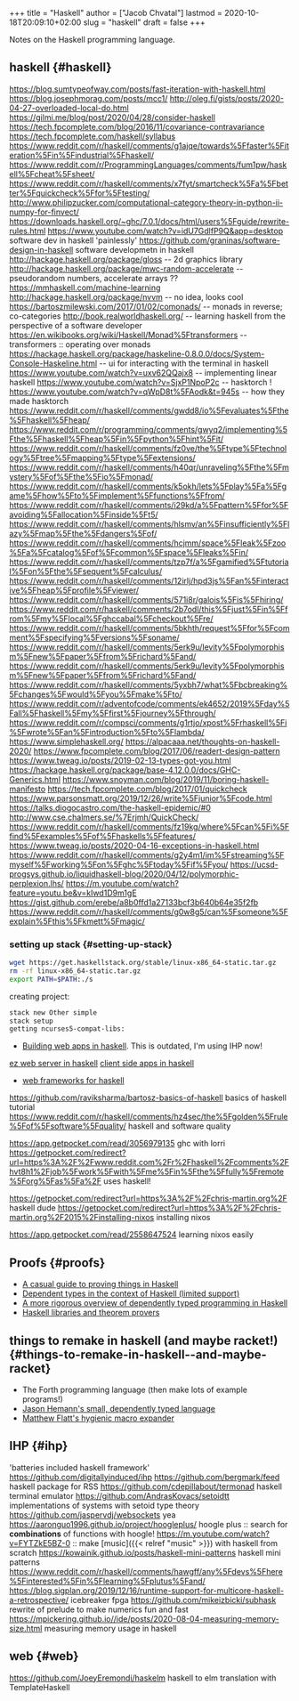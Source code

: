 +++
title = "Haskell"
author = ["Jacob Chvatal"]
lastmod = 2020-10-18T20:09:10+02:00
slug = "haskell"
draft = false
+++

Notes on the Haskell programming language.


## haskell {#haskell}

<https://blog.sumtypeofway.com/posts/fast-iteration-with-haskell.html>
<https://blog.josephmorag.com/posts/mcc1/>
<http://oleg.fi/gists/posts/2020-04-27-overloaded-local-do.html>
<https://gilmi.me/blog/post/2020/04/28/consider-haskell>
<https://tech.fpcomplete.com/blog/2016/11/covariance-contravariance>
<https://tech.fpcomplete.com/haskell/syllabus>
<https://www.reddit.com/r/haskell/comments/g1ajqe/towards%5Ffaster%5Fiteration%5Fin%5Findustrial%5Fhaskell/>
<https://www.reddit.com/r/ProgrammingLanguages/comments/fum1pw/haskell%5Fcheat%5Fsheet/>
<https://www.reddit.com/r/haskell/comments/x7fyt/smartcheck%5Fa%5Fbetter%5Fquickcheck%5Ffor%5Ftesting/>
<http://www.philipzucker.com/computational-category-theory-in-python-ii-numpy-for-finvect/>
<https://downloads.haskell.org/~ghc/7.0.1/docs/html/users%5Fguide/rewrite-rules.html>
<https://www.youtube.com/watch?v=idU7GdlfP9Q&app=desktop> software dev in
haskell 'painlessly'
<https://github.com/graninas/software-design-in-haskell> software developmetn
in haskell
<http://hackage.haskell.org/package/gloss> -- 2d graphics library
<http://hackage.haskell.org/package/mwc-random-accelerate> -- pseudorandom
numbers, accelerate arrays ??
<https://mmhaskell.com/machine-learning>
<http://hackage.haskell.org/package/nvvm> -- no idea, looks cool
<https://bartoszmilewski.com/2017/01/02/comonads/> -- monads in reverse;
co-categories
<http://book.realworldhaskell.org/> -- learning haskell from the perspective of a
software developer
<https://en.wikibooks.org/wiki/Haskell/Monad%5Ftransformers> -- transformers ::
operating over monads
<https://hackage.haskell.org/package/haskeline-0.8.0.0/docs/System-Console-Haskeline.html>
-- ui for interacting with the terminal in haskell
<https://www.youtube.com/watch?v=uxv62QQajx8> -- implementing linear haskell
<https://www.youtube.com/watch?v=SjxP1NpoP2c> -- hasktorch !
<https://www.youtube.com/watch?v=qWpD8t%5FAodk&t=945s> -- how they made hasktorch
<https://www.reddit.com/r/haskell/comments/gwdd8/io%5Fevaluates%5Fthe%5Fhaskell%5Fheap/>
<https://www.reddit.com/r/programming/comments/gwyq2/implementing%5Fthe%5Fhaskell%5Fheap%5Fin%5Fpython%5Fhint%5Fit/>
<https://www.reddit.com/r/haskell/comments/fz0ve/the%5Ftype%5Ftechnology%5Ftree%5Fmapping%5Ftype%5Fextensions/>
<https://www.reddit.com/r/haskell/comments/h40qr/unraveling%5Fthe%5Fmystery%5Fof%5Fthe%5Fio%5Fmonad/>
<https://www.reddit.com/r/haskell/comments/k5okh/lets%5Fplay%5Fa%5Fgame%5Fhow%5Fto%5Fimplement%5Ffunctions%5Ffrom/>
<https://www.reddit.com/r/haskell/comments/i29kd/a%5Fpattern%5Ffor%5Favoiding%5Fallocation%5Finside%5Ft5/>
<https://www.reddit.com/r/haskell/comments/hlsmv/an%5Finsufficiently%5Flazy%5Fmap%5Fthe%5Fdangers%5Fof/>
<https://www.reddit.com/r/haskell/comments/hcjmm/space%5Fleak%5Fzoo%5Fa%5Fcatalog%5Fof%5Fcommon%5Fspace%5Fleaks%5Fin/>
<https://www.reddit.com/r/haskell/comments/tzp7f/a%5Fgamified%5Ftutorial%5Fon%5Fthe%5Fsequent%5Fcalculus/>
<https://www.reddit.com/r/haskell/comments/12irlj/hpd3js%5Fan%5Finteractive%5Fheap%5Fprofile%5Fviewer/>
<https://www.reddit.com/r/haskell/comments/571i8r/galois%5Fis%5Fhiring/>
<https://www.reddit.com/r/haskell/comments/2b7odl/this%5Fjust%5Fin%5Ffrom%5Fmy%5Flocal%5Fghccabal%5Fcheckout%5Fre/>
<https://www.reddit.com/r/haskell/comments/5bkhth/request%5Ffor%5Fcomment%5Fspecifying%5Fversions%5Fsoname/>
<https://www.reddit.com/r/haskell/comments/5erk9u/levity%5Fpolymorphism%5Fnew%5Fpaper%5Ffrom%5Frichard%5Fand/>
<https://www.reddit.com/r/haskell/comments/5erk9u/levity%5Fpolymorphism%5Fnew%5Fpaper%5Ffrom%5Frichard%5Fand/>
<https://www.reddit.com/r/haskell/comments/5yxbh7/what%5Fbcbreaking%5Fchanges%5Fwould%5Fyou%5Fmake%5Fto/>
<https://www.reddit.com/r/adventofcode/comments/ek4652/2019%5Fday%5Fall%5Fhaskell%5Fmy%5Ffirst%5Fjourney%5Fthrough/>
<https://www.reddit.com/r/compsci/comments/g1rtjo/xpost%5Frhaskell%5Fi%5Fwrote%5Fan%5Fintroduction%5Fto%5Flambda/>
<https://www.simplehaskell.org/>
<https://alpacaaa.net/thoughts-on-haskell-2020/>
<https://www.fpcomplete.com/blog/2017/06/readert-design-pattern>
<https://www.tweag.io/posts/2019-02-13-types-got-you.html>
<https://hackage.haskell.org/package/base-4.12.0.0/docs/GHC-Generics.html>
<https://www.snoyman.com/blog/2019/11/boring-haskell-manifesto>
<https://tech.fpcomplete.com/blog/2017/01/quickcheck>
<https://www.parsonsmatt.org/2019/12/26/write%5Fjunior%5Fcode.html>
<https://talks.diogocastro.com/the-haskell-epidemic/#0>
<http://www.cse.chalmers.se/%7Erjmh/QuickCheck/>
<https://www.reddit.com/r/haskell/comments/fz19kg/where%5Fcan%5Fi%5Ffind%5Fexamples%5Fof%5Fhaskells%5Ffeatures/>
<https://www.tweag.io/posts/2020-04-16-exceptions-in-haskell.html>
<https://www.reddit.com/r/haskell/comments/g2y4m1/im%5Fstreaming%5Fmyself%5Fworking%5Fon%5Fghc%5Ftoday%5Fif%5Fyou/>
<https://ucsd-progsys.github.io/liquidhaskell-blog/2020/04/12/polymorphic-perplexion.lhs/>
<https://m.youtube.com/watch?feature=youtu.be&v=kIwd1D9m1gE>
<https://gist.github.com/erebe/a8b0ffd1a27133bcf3b640b64e35f2fb>
<https://www.reddit.com/r/haskell/comments/g0w8g5/can%5Fsomeone%5Fexplain%5Fthis%5Fkmett%5Fmagic/>


### setting up stack {#setting-up-stack}

```sh
wget https://get.haskellstack.org/stable/linux-x86_64-static.tar.gz
rm -rf linux-x86_64-static.tar.gz
export PATH=$PATH:./s
```

creating project:

```sh
stack new Other simple
stack setup
getting ncurses5-compat-libs:
```

-   [Building web apps in haskell](https://medium.com/@saurabhnanda/why-building-web-apps-in-haskell-is-harder-than-it-ought-to-be-c9b13de0be4f). This is outdated, I'm using IHP now!

[ez web server in haskell](https://stackoverflow.com/questions/22620294/minimal-warp-webserver-example)
[client side apps in haskell](https://www.airpair.com/haskell-tutorial/intro-to-haskell-web-apps)

-   [web frameworks for haskell](https://wiki.haskell.org/Web/Frameworks)

<https://github.com/raviksharma/bartosz-basics-of-haskell> basics of haskell tutorial
<https://www.reddit.com/r/haskell/comments/hz4sec/the%5Fgolden%5Frule%5Fof%5Fsoftware%5Fquality/> haskell and software quality

<https://app.getpocket.com/read/3056979135> ghc with lorri
<https://getpocket.com/redirect?url=https%3A%2F%2Fwww.reddit.com%2Fr%2Fhaskell%2Fcomments%2Fhvt8h1%2Fjob%5Fwork%5Fwith%5Fme%5Fin%5Fthe%5Ffully%5Fremote%5Forg%5Fas%5Fa%2F> uses haskell!

<https://getpocket.com/redirect?url=https%3A%2F%2Fchris-martin.org%2F> haskell dude
<https://getpocket.com/redirect?url=https%3A%2F%2Fchris-martin.org%2F2015%2Finstalling-nixos> installing nixos

<https://app.getpocket.com/read/2558647524> learning nixos easily


## Proofs {#proofs}

-   [A casual guide to proving things in Haskell](https://blog.madsbuch.com/proving-stuff-in-haskell/)
-   [Dependent types in the context of Haskell (limited support)](https://wiki.haskell.org/Dependent%5Ftype)
-   [A more rigorous overview of dependently typed programming in Haskell](https://jeltsch.wordpress.com/2012/04/30/dependently-typed-programming-and-theorem-proving-in-haskell/)
-   [Haskell libraries and theorem provers](https://wiki.haskell.org/Applications%5Fand%5Flibraries/Theorem%5Fprovers)


## things to remake in haskell (and maybe racket!) {#things-to-remake-in-haskell--and-maybe-racket}

-   The Forth programming language (then make lots of example programs!)
-   [Jason Hemann's small, dependently typed language](https://github.com/jasonhemann/dependently-typed-lang)
-   [Matthew Flatt's hygienic macro expander](https://m.youtube.com/watch?v=Or%5FyKiI3Ha4)


## IHP {#ihp}

'batteries included haskell framework'
<https://github.com/digitallyinduced/ihp>
<https://github.com/bergmark/feed> haskell package for RSS
<https://github.com/cdepillabout/termonad> haskell terminal emulator
<https://github.com/AndrasKovacs/setoidtt> implementations of systems with setoid type theory
<https://github.com/jaspervdj/websockets> yea
<https://aaronguo1996.github.io/project/hoogleplus/> hoogle plus :: search for **combinations** of functions with hoogle!
<https://m.youtube.com/watch?v=FYTZkE5BZ-0> :: make [music]({{< relref "music" >}}) with haskell from scratch
<https://kowainik.github.io/posts/haskell-mini-patterns> haskell mini patterns
<https://www.reddit.com/r/haskell/comments/hawgff/any%5Fdevs%5Fhere%5Finterested%5Fin%5Flearning%5Fplutus%5Fand/>
<https://blog.sigplan.org/2019/12/16/runtime-support-for-multicore-haskell-a-retrospective/>
icebreaker fpga
<https://github.com/mikeizbicki/subhask> rewrite of prelude to make numerics fun and fast
<https://mpickering.github.io//ide/posts/2020-08-04-measuring-memory-size.html> measuring memory usage in haskell


## web {#web}

<https://github.com/JoeyEremondi/haskelm> haskell to elm translation with TemplateHaskell
